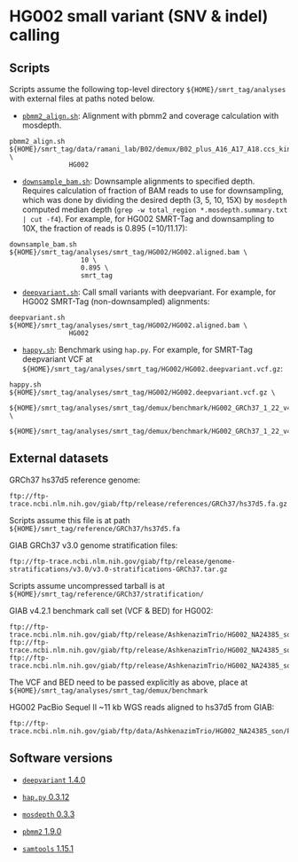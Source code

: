# HG002 small variant (SNV & indel) calling

## Scripts
Scripts assume the following top-level directory `${HOME}/smrt_tag/analyses` with external files at paths noted below.

* [`pbmm2_align.sh`](./pbmm2_align.sh): Alignment with pbmm2 and coverage calculation with mosdepth.

```
pbmm2_align.sh ${HOME}/smrt_tag/data/ramani_lab/B02/demux/B02_plus_A16_A17_A18.ccs_kinetics.HG002_aggregate.bam \
               HG002
```

* [`downsample_bam.sh`](./downsample_bam.sh): Downsample alignments to specified depth. Requires calculation of fraction of BAM reads to use for downsampling, which was done by dividing the desired depth (3, 5, 10, 15X) by `mosdepth` computed median depth (`grep -w total_region *.mosdepth.summary.txt | cut -f4`). For example, for HG002 SMRT-Tag and downsampling to 10X, the fraction of reads is 0.895 (=10/11.17):

```
downsample_bam.sh ${HOME}/smrt_tag/analyses/smrt_tag/HG002/HG002.aligned.bam \
                  10 \
                  0.895 \
                  smrt_tag
```

* [`deepvariant.sh`](./deepvariant.sh): Call small variants with deepvariant. For example, for HG002 SMRT-Tag (non-downsampled) alignments:

```
deepvariant.sh ${HOME}/smrt_tag/analyses/smrt_tag/HG002/HG002.aligned.bam \
               HG002
```

* [`happy.sh`](./happy.sh): Benchmark using `hap.py`. For example, for SMRT-Tag deepvariant VCF at `${HOME}/smrt_tag/analyses/smrt_tag/HG002/HG002.deepvariant.vcf.gz`:

```
happy.sh ${HOME}/smrt_tag/analyses/smrt_tag/HG002/HG002.deepvariant.vcf.gz \
         ${HOME}/smrt_tag/analyses/smrt_tag/demux/benchmark/HG002_GRCh37_1_22_v4.2.1_benchmark.vcf.gz \
         ${HOME}/smrt_tag/analyses/smrt_tag/demux/benchmark/HG002_GRCh37_1_22_v4.2.1_benchmark_noinconsistent.bed
```

## External datasets
GRCh37 hs37d5 reference genome:
```
ftp://ftp-trace.ncbi.nlm.nih.gov/giab/ftp/release/references/GRCh37/hs37d5.fa.gz
```
Scripts assume this file is at path `${HOME}/smrt_tag/reference/GRCh37/hs37d5.fa`

GIAB GRCh37 v3.0 genome stratification files:
```
ftp://ftp-trace.ncbi.nlm.nih.gov/giab/ftp/release/genome-stratifications/v3.0/v3.0-stratifications-GRCh37.tar.gz
```
Scripts assume uncompressed tarball is at `${HOME}/smrt_tag/reference/GRCh37/stratification/`

GIAB v4.2.1 benchmark call set (VCF & BED) for HG002:
```
ftp://ftp-trace.ncbi.nlm.nih.gov/giab/ftp/release/AshkenazimTrio/HG002_NA24385_son/NISTv4.2.1/GRCh37/HG002_GRCh37_1_22_v4.2.1_benchmark.vcf.gz
ftp://ftp-trace.ncbi.nlm.nih.gov/giab/ftp/release/AshkenazimTrio/HG002_NA24385_son/NISTv4.2.1/GRCh37/HG002_GRCh37_1_22_v4.2.1_benchmark.vcf.gz.tbi
ftp://ftp-trace.ncbi.nlm.nih.gov/giab/ftp/release/AshkenazimTrio/HG002_NA24385_son/NISTv4.2.1/GRCh37/HG002_GRCh37_1_22_v4.2.1_benchmark_noinconsistent.bed
```
The VCF and BED need to be passed explicitly as above, place at `${HOME}/smrt_tag/analyses/smrt_tag/demux/benchmark`

HG002 PacBio Sequel II ~11 kb WGS reads aligned to hs37d5 from GIAB:
```
ftp://ftp-trace.ncbi.nlm.nih.gov/giab/ftp/data/AshkenazimTrio/HG002_NA24385_son/PacBio_SequelII_CCS_11kb/HG002.SequelII.pbmm2.hs37d5.whatshap.haplotag.RTG.10x.trio.bam
```

## Software versions
* [`deepvariant` 1.4.0](https://github.com/google/deepvariant/releases/tag/v1.4.0)

* [`hap.py` 0.3.12](https://github.com/Illumina/hap.py/releases/tag/v0.3.12)

* [`mosdepth` 0.3.3](https://github.com/brentp/mosdepth/releases/tag/v0.3.3)

* [`pbmm2` 1.9.0](https://github.com/PacificBiosciences/pbmm2/releases/tag/v1.9.0)

* [`samtools` 1.15.1](https://github.com/samtools/samtools/releases/tag/1.15.1)